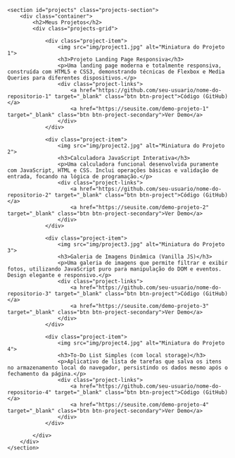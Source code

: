     <section id="projects" class="projects-section">
        <div class="container">
            <h2>Meus Projetos</h2>
            <div class="projects-grid">

                <div class="project-item">
                    <img src="img/project1.jpg" alt="Miniatura do Projeto 1">
                    <h3>Projeto Landing Page Responsiva</h3>
                    <p>Uma landing page moderna e totalmente responsiva, construída com HTML5 e CSS3, demonstrando técnicas de Flexbox e Media Queries para diferentes dispositivos.</p>
                    <div class="project-links">
                        <a href="https://github.com/seu-usuario/nome-do-repositorio-1" target="_blank" class="btn btn-project">Código (GitHub)</a>
                        <a href="https://seusite.com/demo-projeto-1" target="_blank" class="btn btn-project-secondary">Ver Demo</a>
                    </div>
                </div>

                <div class="project-item">
                    <img src="img/project2.jpg" alt="Miniatura do Projeto 2">
                    <h3>Calculadora JavaScript Interativa</h3>
                    <p>Uma calculadora funcional desenvolvida puramente com JavaScript, HTML e CSS. Inclui operações básicas e validação de entrada, focando na lógica de programação.</p>
                    <div class="project-links">
                        <a href="https://github.com/seu-usuario/nome-do-repositorio-2" target="_blank" class="btn btn-project">Código (GitHub)</a>
                        <a href="https://seusite.com/demo-projeto-2" target="_blank" class="btn btn-project-secondary">Ver Demo</a>
                    </div>
                </div>

                <div class="project-item">
                    <img src="img/project3.jpg" alt="Miniatura do Projeto 3">
                    <h3>Galeria de Imagens Dinâmica (Vanilla JS)</h3>
                    <p>Uma galeria de imagens que permite filtrar e exibir fotos, utilizando JavaScript puro para manipulação do DOM e eventos. Design elegante e responsivo.</p>
                    <div class="project-links">
                        <a href="https://github.com/seu-usuario/nome-do-repositorio-3" target="_blank" class="btn btn-project">Código (GitHub)</a>
                        <a href="https://seusite.com/demo-projeto-3" target="_blank" class="btn btn-project-secondary">Ver Demo</a>
                    </div>
                </div>

                <div class="project-item">
                    <img src="img/project4.jpg" alt="Miniatura do Projeto 4">
                    <h3>To-Do List Simples (com local storage)</h3>
                    <p>Aplicativo de lista de tarefas que salva os itens no armazenamento local do navegador, persistindo os dados mesmo após o fechamento da página.</p>
                    <div class="project-links">
                        <a href="https://github.com/seu-usuario/nome-do-repositorio-4" target="_blank" class="btn btn-project">Código (GitHub)</a>
                        <a href="https://seusite.com/demo-projeto-4" target="_blank" class="btn btn-project-secondary">Ver Demo</a>
                    </div>
                </div>

            </div>
        </div>
    </section>


